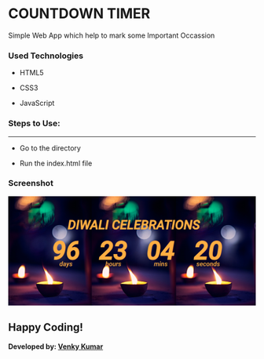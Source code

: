 <h1>COUNTDOWN TIMER</h1>

<p>Simple Web App which help to mark some Important Occassion</p>


<h3>Used Technologies</h3>

- HTML5

- CSS3

-  JavaScript

### Steps to Use:

---
- Go to the directory

- Run the index.html file


<h3> Screenshot </h3>
<img src="snap.PNG"/>

## Happy Coding!

<strong>Developed by: <a href="https://github.com/BoddepallyVenkatesh06">Venky Kumar</a>